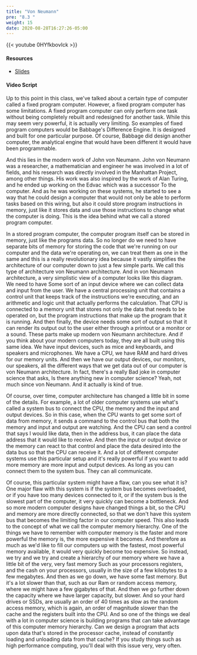 ```yaml
---
title: "Von Neumann"
pre: "8.3 "
weight: 15
date: 2020-08-28T16:27:26-05:00
---
```


{{< youtube 0HYfkbovIck >}}

<!-- CIS 115: ukFturYpaYg -->

#### Resources
* [Slides](/1-cc110/08-architecture/slides/8-Computer_Architecture.pdf)

#### Video Script

Up to this point in this class, we've talked about a certain type of computer called a fixed program computer. However, a fixed program computer has some limitations. A fixed program computer can only perform one task without being completely rebuilt and redesigned for another task. While this may seem very powerful, it is actually very limiting. So examples of fixed program computers would be Babbage's Difference Engine. It is designed and built for one particular purpose. Of course, Babbage did design another computer, the analytical engine that would have been different it would have been programmable.

And this lies in the modern work of John von Neumann. John von Neumann was a researcher, a mathematician and engineer he was involved in a lot of fields, and his research was directly involved in the Manhattan Project, among other things. His work was also inspired by the work of Alan Turing, and he ended up working on the Edvac which was a successor To the computer. And as he was working on these systems, he started to see a way that he could design a computer that would not only be able to perform tasks based on this wiring, but also it could store program instructions in memory, just like it stores data and use those instructions to change what the computer is doing. This is the idea behind what we call a stored program computer. 

In a stored program computer, the computer program itself can be stored in memory, just like the programs data. So no longer do we need to have separate bits of memory for storing the code that we're running on our computer and the data we're operating on, we can treat them as one in the same and this is a really revolutionary idea because it vastly simplifies the architecture of our computer down to just a few simple parts. We call this type of architecture von Neumann architecture. And in von Neumann architecture, a very simplistic view of a computer looks like this diagram. We need to have Some sort of an input device where we can collect data and input from the user. We have a central processing unit that contains a control unit that keeps track of the instructions we're executing, and an arithmetic and logic unit that actually performs the calculation. That CPU is connected to a memory unit that stores not only the data that needs to be operated on, but the program instructions that make up the program that it is running. And then finally, the device needs some sort of output so that it can render its output out to the user either through a printout or a monitor or a sound. These parts make up modern von Neumann architecture. And if you think about your modern computers today, they are all built using this same idea. We have input devices, such as mice and keyboards, and speakers and microphones. We have a CPU, we have RAM and hard drives for our memory units. And then we have our output devices, our monitors, our speakers, all the different ways that we get data out of our computer is von Neumann architecture. In fact, there's a really Bad joke in computer science that asks, Is there anything new in computer science? Yeah, not much since von Neumann. And it actually is kind of true. 

Of course, over time, computer architecture has changed a little bit in some of the details. For example, a lot of older computer systems use what's called a system bus to connect the CPU, the memory and the input and output devices. So in this case, when the CPU wants to get some sort of data from memory, it sends a command to the control bus that both the memory and input and output are watching. And the CPU can send a control that says I would like data, then in the address bus, it can place the data address that it would like to receive. And then the input or output device or the memory can react to that control and place the data desired into the data bus so that the CPU can receive it. And a lot of different computer systems use this particular setup and it's really powerful if you want to add more memory are more input and output devices. As long as you can connect them to the system bus. They can all communicate. 

Of course, this particular system might have a flaw, can you see what it is? One major flaw with this system is if the system bus becomes overloaded, or if you have too many devices connected to it, or if the system bus is the slowest part of the computer, it very quickly can become a bottleneck. And so more modern computer designs have changed things a bit, so the CPU and memory are more directly connected, so that we don't have this system bus that becomes the limiting factor in our computer speed. This also leads to the concept of what we call the computer memory hierarchy. One of the things we have to remember with computer memory is the faster and more powerful the memory is, the more expensive it becomes. And therefore as much as we'd like to fill our computers up with the fastest, most powerful memory available, it would very quickly become too expensive. So instead, we try and we try and create a hierarchy of our memory where we have a little bit of the very, very fast memory Such as your processors registers, and the cash on your processors, usually in the size of a few kilobytes to a few megabytes. And then as we go down, we have some fast memory. But it's a lot slower than that, such as our Ram or random access memory, where we might have a few gigabytes of that. And then we go further down the capacity where we have larger capacity, but slower. And so your hard drives or SSDs, are usually an order of 40 times as slow as the random access memory, which is again, an order of magnitude slower than the cache and the registers built into the CPU. And so one of the things we deal with a lot in computer science is building programs that can take advantage of this computer memory hierarchy. Can we design a program that acts upon data that's stored in the processor cache, instead of constantly loading and unloading data from that cache? If you study things such as high performance computing, you'll deal with this issue very, very often.